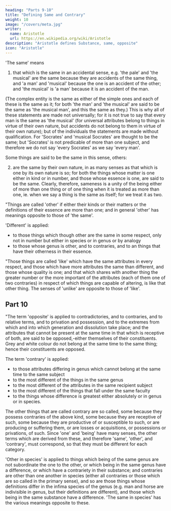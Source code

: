 ```yaml
---
heading: "Parts 9-10"
title: "Defining Same and Contrary"
weight: 10
image: "/covers/meta.jpg"
writer:
  name: Aristotle 
  url: https://en.wikipedia.org/wiki/Aristotle
description: "Aristotle defines Substance, same, opposite"
icon: "Aristotle"
---
```



'The same' means

1. that which is the same in an accidental sense, e.g. 'the pale' and 'the musical' are the same because they are accidents of the same thing, and 'a man' and 'musical' because the one is an accident of the other; and 'the musical' is 'a man' because it is an accident of the man. 

(The complex entity is the same as either of the simple ones and each of these is the same as it; for both 'the man' and 'the musical' are said to be the same as 'the musical man', and this the same as they.) This is why all of these statements are made not universally; for it is not true to say that every man is the same as 'the musical' (for universal attributes belong to things in virtue of their own nature, but accidents do not belong to them in virtue of their own nature); but of the individuals the statements are made without qualification. For 'Socrates' and 'musical Socrates' are thought to be the same; but 'Socrates' is not predicable of more than one subject, and therefore we do not say 'every Socrates' as we say 'every man'.

Some things are said to be the same in this sense, others:

2. are the same by their own nature, in as many senses as that which is one by its own nature is so; for both the things whose matter is one either in kind or in number, and those whose essence is one, are said to be the same. Clearly, therefore, sameness is a unity of the being either of more than one thing or of one thing when it is treated as more than one, ie. when we say a thing is the same as itself; for we treat it as two.

"Things are called 'other' if either their kinds or their matters or the definitions of their essence are more than one; and in general 'other' has meanings opposite to those of 'the same'.

'Different' is applied:
- to those things which though other are the same in some respect, only not in number but either in species or in genus or by analogy
- to those whose genus is other, and to contraries, and to an things that have their otherness in their essence.

"Those things are called 'like' which have the same attributes in every respect, and those which have more attributes the same than different, and those whose quality is one; and that which shares with another thing the greater number or the more important of the attributes (each of them one of two contraries) in respect of which things are capable of altering, is like that other thing. The senses of 'unlike' are opposite to those of 'like'.


## Part 10

"The term 'opposite' is applied to contradictories, and to contraries, and to relative terms, and to privation and possession, and to the extremes from which and into which generation and dissolution take place; and the attributes that cannot be present at the same time in that which is receptive of both, are said to be opposed,-either themselves of their constituents. Grey and white colour do not belong at the same time to the same thing; hence their constituents are opposed.

The term 'contrary' is applied:

- to those attributes differing in genus which cannot belong at the same time to the same subject
- to the most different of the things in the same genus
- to the most different of the attributes in the same recipient subject
- to the most different of the things that fall under the same faculty
- to the things whose difference is greatest either absolutely or in genus or in species. 

The other things that are called contrary are so called, some because they possess contraries of the above kind, some because they are receptive of such, some because they are productive of or susceptible to such, or are producing or suffering them, or are losses or acquisitions, or possessions or privations, of such. Since 'one' and 'being' have many senses, the other terms which are derived from these, and therefore 'same', 'other', and 'contrary', must correspond, so that they must be different for each category.

'Other in species' is applied to things which being of the same genus are not subordinate the one to the other, or which being in the same genus have a difference, or which have a contrariety in their substance; and contraries are other than one another in species (either all contraries or those which are so called in the primary sense), and so are those things whose definitions differ in the infima species of the genus (e.g. man and horse are indivisible in genus, but their definitions are different), and those which being in the same substance have a difference. 'The same in species' has the various meanings opposite to these.

